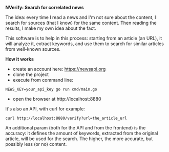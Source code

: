 **NVerify: Search for correlated news**

The idea: every time I read a news and I'm not sure about the content, I search for sources (that I know) for the same content.
Then reading the results, I make my own idea about the fact.

This software is to help in this process: starting from an article (an URL), it will analyze it, extract keywords, and use them 
to search for similar articles from well-known sources.

**How it works**

- create an account here: https://newsapi.org
- clone the project
- execute from command line:

`NEWS_KEY=your_api_key go run cmd/main.go`

- open the browser at http://localhost:8880

It's also an API, with curl for example:

`curl http://localhost:8880/verify?url=the_article_url`

An additional param (both for the API and from the frontend) is the accuracy: it defines the amount of keywords, extracted from the
original article, will be used for the search. The higher, the more accurate, but possibly less (or no) content.

